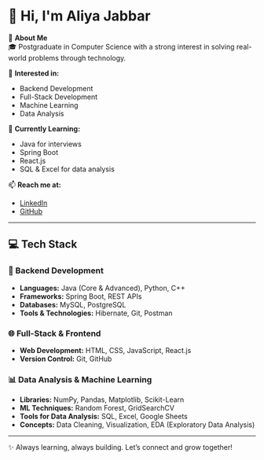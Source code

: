 # 👋 Hi, I'm Aliya Jabbar

🚀 **About Me**  
🎓 Postgraduate in Computer Science with a strong interest in solving real-world problems through technology.

👀 **Interested in:**  
- Backend Development  
- Full-Stack Development  
- Machine Learning  
- Data Analysis

🌱 **Currently Learning:**  
- Java for interviews  
- Spring Boot  
- React.js  
- SQL & Excel for data analysis

📫 **Reach me at:**  
- [LinkedIn](#)  
- [GitHub](#)



---

## 💻 Tech Stack

### 🔧 Backend Development  
- **Languages:** Java (Core & Advanced), Python, C++  
- **Frameworks:** Spring Boot, REST APIs  
- **Databases:** MySQL, PostgreSQL  
- **Tools & Technologies:** Hibernate, Git, Postman

### 🌐 Full-Stack & Frontend  
- **Web Development:** HTML, CSS, JavaScript, React.js  
- **Version Control:** Git, GitHub

### 📊 Data Analysis & Machine Learning  
- **Libraries:** NumPy, Pandas, Matplotlib, Scikit-Learn  
- **ML Techniques:** Random Forest, GridSearchCV  
- **Tools for Data Analysis:** SQL, Excel, Google Sheets  
- **Concepts:** Data Cleaning, Visualization, EDA (Exploratory Data Analysis)

---

✨ Always learning, always building. Let’s connect and grow together!
